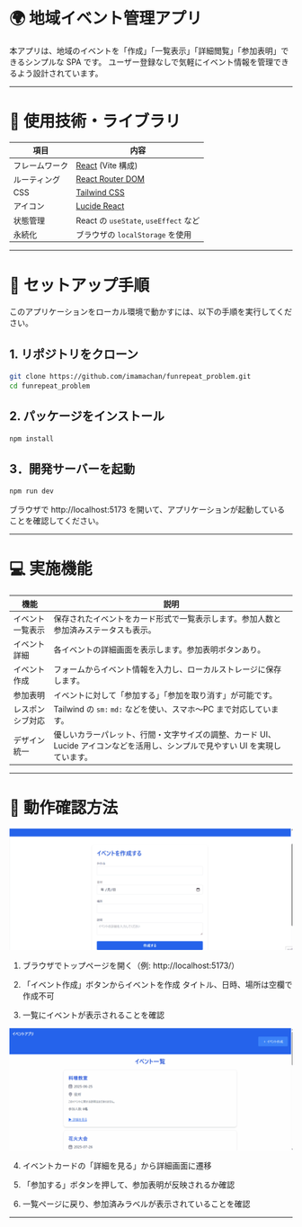 # 🌍 地域イベント管理アプリ

本アプリは、地域のイベントを「作成」「一覧表示」「詳細閲覧」「参加表明」できるシンプルな SPA です。
ユーザー登録なしで気軽にイベント情報を管理できるよう設計されています。

---

# 🔧 使用技術・ライブラリ

| 項目           | 内容                                         |
| -------------- | -------------------------------------------- |
| フレームワーク | [React](https://reactjs.org/) (Vite 構成)    |
| ルーティング   | [React Router DOM](https://reactrouter.com/) |
| CSS            | [Tailwind CSS](https://tailwindcss.com/)     |
| アイコン       | [Lucide React](https://lucide.dev/icons/)    |
| 状態管理       | React の `useState`, `useEffect` など        |
| 永続化         | ブラウザの `localStorage` を使用             |

---

# 🚀 セットアップ手順

このアプリケーションをローカル環境で動かすには、以下の手順を実行してください。

## 1. リポジトリをクローン

```bash
git clone https://github.com/imamachan/funrepeat_problem.git
cd funrepeat_problem
```

## 2. パッケージをインストール

```bash
npm install
```

## 3．開発サーバーを起動

```bash
npm run dev
```

ブラウザで http://localhost:5173 を開いて、アプリケーションが起動していることを確認してください。

---

# 💻 実施機能

| 機能             | 説明                                                                                                                           |
| ---------------- | ------------------------------------------------------------------------------------------------------------------------------ |
| イベント一覧表示 | 保存されたイベントをカード形式で一覧表示します。参加人数と参加済みステータスも表示。                                           |
| イベント詳細     | 各イベントの詳細画面を表示します。参加表明ボタンあり。                                                                         |
| イベント作成     | フォームからイベント情報を入力し、ローカルストレージに保存します。                                                             |
| 参加表明         | イベントに対して「参加する」「参加を取り消す」が可能です。                                                                     |
| レスポンシブ対応 | Tailwind の `sm:` `md:` などを使い、スマホ〜PC まで対応しています。                                                            |
| デザイン統一     | 優しいカラーパレット、行間・文字サイズの調整、カード UI、Lucide アイコンなどを活用し、シンプルで見やすい UI を実現しています。 |

---

# 🧪 動作確認方法

![イベント作成のGIF](./demo/event_create.gif)

1. ブラウザでトップページを開く（例: http://localhost:5173/）

2. 「イベント作成」ボタンからイベントを作成
   タイトル、日時、場所は空欄で作成不可

3. 一覧にイベントが表示されることを確認

![イベント詳細のGIF](./demo/event_detail.gif)

4. イベントカードの「詳細を見る」から詳細画面に遷移

5. 「参加する」ボタンを押して、参加表明が反映されるか確認

6. 一覧ページに戻り、参加済みラベルが表示されていることを確認

---

```

```

```

```
